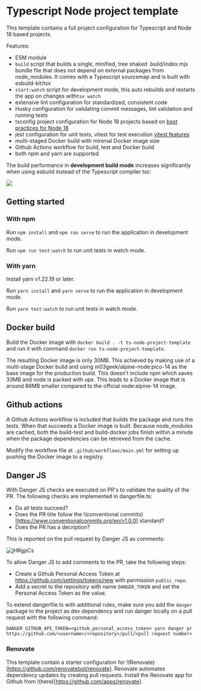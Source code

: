 # Typescript Node project template

This template contains a full project configuration for Typescript and Node 18 based projects.

Features:

- ESM module
- `build` script that builds a single, minified, tree shaked .build/index.mjs bundle file that does not depend on external packages from node_modules. It comes with a Typescript sourcemap and is built with esbuild-kit/tsx
- `start:watch` script for development mode, this auto rebuilds and restarts the app on changes with`tsx watch`
- extensive lint configuration for standardized, consistent code
- Husky configuration for validating commit messages, lint validation and running tests
- tsconfig project configuration for Node 18 projects based on [best practices for Node 18](https://github.com/tsconfig/bases/blob/main/bases/node16.json)
- jest configuration for unit tests, vitest for test execution [vitest features](https://vitest.dev/guide/features.html)
- multi-staged Docker build with minimal Docker image size
- Github Actions workflow for build, test and Docker build
- both npm and yarn are supported

The build performance in **development build mode** increases significantly when using esbuild instead of the Typescript compiler tsc:

![](https://user-images.githubusercontent.com/994409/130596241-cedf9860-f4ca-4cb3-8bc6-e4a59aad20c2.png)

## Getting started

### With npm

Run `npm install` and `npm run serve` to run the application in development mode.

Run `npm run test:watch` to run unit tests in watch mode.

### With yarn

Install yarn v1.22.19 or later.

Run `yarn install` and `yarn serve` to run the application in development mode.

Run `yarn test:watch` to run unit tests in watch mode.

## Docker build

Build the Docker image with `docker build . -t ts-node-project-template` and run it with command `docker run ts-node-project-template`.

The resulting Docker image is only 30MB. This achieved by making use of a multi-stage Docker build and using m03geek/alpine-node:pico-14 as the base image for the production build. This doesn't include npm which saves 33MB and node is packed with upx. This leads to a Docker image that is around 88MB smaller compared to the official node:alpine-14 image.

## Github actions

A Github Actions workflow is included that builds the package and runs the tests. When that succeeds a Docker image is built. Because node_modules are cached, both the build-test and build-docker jobs finish within a minute when the package dependencies can be retrieved from the cache.

Modify the workflow file at `.github/workflows/main.yml` for setting up pushing the Docker image to a registry.

## Danger JS

With Danger JS checks are executed on PR's to validate the quality of the PR. The following checks are implemented in dangerfile.ts:

- Do all tests succeed?
- Does the PR title follow the !(conventional commits)[https://www.conventionalcommits.org/en/v1.0.0] standard?
- Does the PR has a decription?

This is reported on the pull request by Danger JS as comments:

![jHRgpCs](https://user-images.githubusercontent.com/994409/131375208-09be3852-938d-4e08-958d-8d49e22f9e61.png)

To allow Danger JS to add comments to the PR, take the following steps:

- Create a Github Personal Access Token at https://github.com/settings/tokens/new with permission `public_repo`.
- Add a secret to the repository with name `DANGER_TOKEN` and set the Personal Access Token as the value.

To extend dangerfile.ts with additional rules, make sure you add the `danger` package to the project as dev dependency and run danger locally on a pull request with the following command:

```
DANGER_GITHUB_API_TOKEN=<github_personal_access_token> yarn danger pr https://github.com/<username>/<repository>/pull/<pull request number>
```

### Renovate

This template contain a starter configuration for !(Renovate)[https://github.com/renovatebot/renovate]. Renovate automates dependency updates by creating pull requests. Install the Renovate app for Github from !(here)[https://github.com/apps/renovate].

